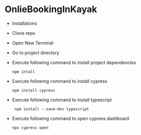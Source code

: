 # OnlieBookingInKayak
- Installations

- Clone repo

- Open New Terminal

- Go to project directory

- Execute following command to install project dependencies

    <pre><code>npm intall</code></pre>
- Execute following command to install cypress

    <pre><code>npm install cypress</code></pre>
-  Execute following command to install typescript

    <pre><code> npm install --save-dev typescript </code></pre>
- Execute following command to open cypress dashboard
    <pre><code>npx cypress open</code></pre>

